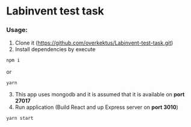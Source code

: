 # Labinvent test task

### Usage:

1. Clone it (https://github.com/overkektus/Labinvent-test-task.git)
1. Install dependencies by execute
```bash
npm i
```
or

```bash
yarn
```
3. This app uses mongodb and it is assumed that it is available on **port 27017**
1. Run application (Build React and up Express server on **port 3010**)
```bash
yarn start
```